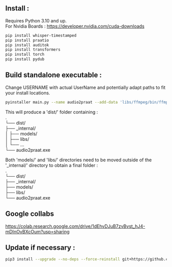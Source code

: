 ## Install :
Requires Python 3.10 and up.  
For Nvidia Boards : https://developer.nvidia.com/cuda-downloads  

```bash
pip install whisper-timestamped
pip install praatio
pip install auditok
pip install transformers
pip install torch
pip install pydub
```

## Build standalone executable :
Change USERNAME with actual UserName and potentially adapt paths to fit your install locations.  
```bash
pyinstaller main.py --name audio2praat --add-data 'libs/ffmpeg/bin/ffmpeg.exe;libs/ffmpeg/bin' --add-data 'C:/Users/USERNAME/.cache/whisper/large-v3.pt;models' --add-data 'C:/Users/USERNAME/AppData/Local/Programs/Python/Python312/Lib/site-packages/whisper/assets;whisper/assets'
```
  
This will produce a 'dist/' folder containing :  
.  
└── dist/  
    ├── _internal/  
    │   ├── models/  
    │   ├── libs/  
    │   └── ...  
    └── audio2praat.exe  
  
Both 'models/' and 'libs/' directories need to be moved outside of the '_internal/' directory to obtain a final folder :  
.  
└── dist/  
    ├── _internal/  
    ├── models/  
    ├── libs/  
    └── audio2praat.exe 

## Google collabs
https://colab.research.google.com/drive/1dEhvDJuB7zvBvst_hJ4-mDInOvBXcOum?usp=sharing

## Update if necessary : 
```bash
pip3 install --upgrade --no-deps --force-reinstall git+https://github.com/linto-ai/whisper-timestamped
```
